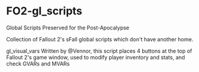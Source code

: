 # FO2-gl_scripts
Global Scripts Preserved for the Post-Apocalypse

Collection of Fallout 2's sFall global scripts which don't have another home.

gl_visual_vars
Written by @Vennor, this script places 4 buttons at the top of Fallout 2's game window,
  used to modify player inventory and stats, and check GVARs and MVARs
